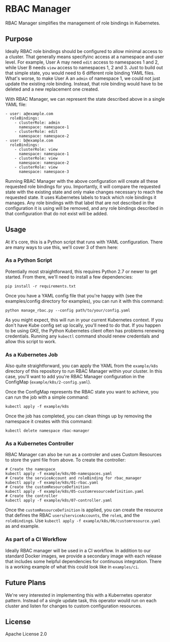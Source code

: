 # RBAC Manager

RBAC Manager simplifies the management of role bindings in Kubernetes.

## Purpose

Ideally RBAC role bindings should be configured to allow minimal access to a cluster. That generally means specifyinc access at a namespace and user level. For example, User A may need `edit` access to namespaces 1 and 2, while User B needs `view` access to namespaces 1, 2 and 3. Just to build out that simple state, you would need to 6 different role binding YAML files. What's worse, to make User A an `admin` of namespace 1, we could not just update the existing role binding. Instead, that role binding would have to be deleted and a new replacement one created.

With RBAC Manager, we can represent the state described above in a single YAML file:

```
- user: a@example.com
  roleBindings:
    - clusterRole: admin
      namespace: namespace-1
    - clusterRole: edit
      namespace: namespace-2
- user: b@example.com
  roleBindings:
    - clusterRole: view
      namespace: namespace-1
    - clusterRole: view
      namespace: namespace-2
    - clusterRole: view
      namespace: namespace-3
```

Running RBAC Manager with the above configuration will create all these requested role bindings for you. Importantly, it will compare the requested state with the existing state and only make changes necessary to reach the requested state. It uses Kubernetes labels to track which role bindings it manages. Any role bindings with that label that are not described in the configuration it is using will be removed, and any role bindings described in that configuration that do not exist will be added.

## Usage

At it's core, this is a Python script that runs with YAML configuration. There are many ways to use this, we'll cover 3 of them here:

### As a Python Script

Potentially most straightforward, this requires Python 2.7 or newer to get started. From there, we'll need to install a few dependencies:

```
pip install -r requirements.txt
```

Once you have a YAML config file that you're happy with (see the examples/config directory for examples), you can run it with this command:

```
python manage_rbac.py --config path/to/your/config.yaml
```

As you might expect, this will run in your current Kubernetes context. If you don't have Kube config set up locally, you'll need to do that. If you happen to be using GKE, the Python Kubernetes client often has problems renewing credentials. Running any `kubectl` command should renew credentials and allow this script to work.

### As a Kubernetes Job

Also quite straightforward, you can apply the YAML from the `example/k8s` directory of this repository to run RBAC Manager within your cluster. In this case, you'll want to add you're RBAC Manager configuration in the ConfigMap (`example/k8s/2-config.yaml`).

Once the ConfigMap represents the RBAC state you want to achieve, you can run the job with a simple command:

```
kubectl apply -f example/k8s
```

Once the job has completed, you can clean things up by removing the namespace it creates with this command:

```
kubectl delete namespace rbac-manager
```

### As a Kubernetes Controller

RBAC Manager can also be run as a controler and uses Custom Resources to store the yaml file from above. To create the controller:
```
# Create the namespace
kubectl apply -f example/k8s/00-namespaces.yaml
# Create the serviceAccount and roleBinding for rbac_manager
kubectl apply -f example/k8s/01-rbac.yaml
# Create the customResourceDefinition
kubectl apply -f example/k8s/05-customresourcedefinition.yaml
# Create the controller
kubectl apply -f example/k8s/07-controller.yaml
```

Once the `customResourceDefinition` is applied, you can create the resource that defines the RBAC `users`/`serviceAccounts`, the `role`s, and the `roleBinding`s. Use `kubectl apply -f example/k8s/06/customresource.yaml` as and example.

### As part of a CI Workflow

Ideally RBAC manager will be used in a CI workflow. In addition to our standard Docker images, we provide a secondary image  with each release that includes some helpful dependencies for continuous integration. There is a working example of what this could look like in `examples/ci`.


## Future Plans

We're very interested in implementing this with a Kubernetes operator pattern. Instead of a single update task, this operator would run on each cluster and listen for changes to custom configuration resources.

## License
Apache License 2.0
